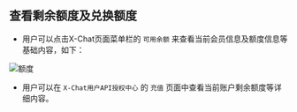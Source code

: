 ## 查看剩余额度及兑换额度

- 用户可以点击X-Chat页面菜单栏的 `可用余额` 来查看当前会员信息及额度信息等基础内容，如下：

![额度](/source/quota.png)

- 用户可以在 `X-Chat用户API授权中心` 的 `充值` 页面中查看当前账户剩余额度等详细内容。
